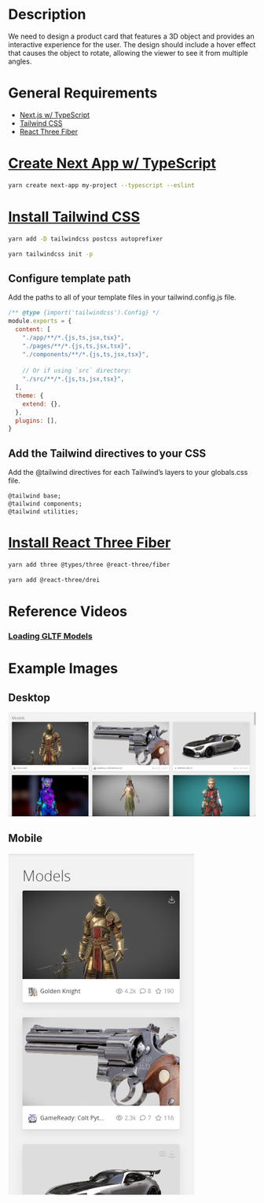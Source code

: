 # Description

We need to design a product card that features a 3D object and provides an interactive experience for the user. The design should include a hover effect that causes the object to rotate, allowing the viewer to see it from multiple angles.

# General Requirements

- [Next.js w/ TypeScript](https://nextjs.org/docs/basic-features/typescript)
- [Tailwind CSS](https://tailwindcss.com/docs/guides/nextjs)
- [React Three Fiber](https://docs.pmnd.rs/react-three-fiber/getting-started/introduction)

# [Create Next App w/ TypeScript](https://nextjs.org/docs/getting-started)

```bash
yarn create next-app my-project --typescript --eslint
```

# [Install Tailwind CSS](https://tailwindcss.com/docs/guides/nextjs)

```bash
yarn add -D tailwindcss postcss autoprefixer
```

```bash
yarn tailwindcss init -p
```

## Configure template path

Add the paths to all of your template files in your tailwind.config.js file.

```javaScript
/** @type {import('tailwindcss').Config} */
module.exports = {
  content: [
    "./app/**/*.{js,ts,jsx,tsx}",
    "./pages/**/*.{js,ts,jsx,tsx}",
    "./components/**/*.{js,ts,jsx,tsx}",

    // Or if using `src` directory:
    "./src/**/*.{js,ts,jsx,tsx}",
  ],
  theme: {
    extend: {},
  },
  plugins: [],
}
```

## Add the Tailwind directives to your CSS

Add the @tailwind directives for each Tailwind’s layers to your globals.css file.

```
@tailwind base;
@tailwind components;
@tailwind utilities;
```

# [Install React Three Fiber](https://docs.pmnd.rs/react-three-fiber/getting-started/introduction)

```bash
yarn add three @types/three @react-three/fiber
```

```bash
yarn add @react-three/drei
```

# Reference Videos

### [Loading GLTF Models](https://www.youtube.com/watch?v=ARW_EiH6HH0&t=1s)

# Example Images

## Desktop

![desktop_image](public/readme/desktop_image.png)

## Mobile

![mobile_image](public/readme/mobile_image.png)
